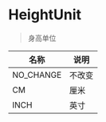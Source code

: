 # HeightUnit

> 身高单位

| 名称        | 说明  |
|-----------|-----|
| NO_CHANGE | 不改变 |
| CM        | 厘米  |
| INCH      | 英寸  |
